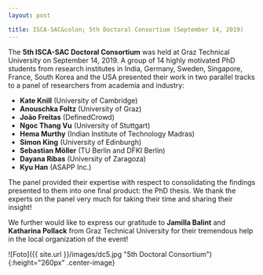 ```yaml
---
layout: post

title: ISCA-SAC&colon; 5th Doctoral Consortium (September 14, 2019)
---
```

The <strong>5th ISCA-SAC Doctoral Consortium</strong> was held at Graz Technical University on September 14, 2019.
A group of 14 highly motivated PhD students from research institutes in India, Germany, Sweden, Singapore, France, South Korea and the USA presented their work in two parallel tracks to a panel of researchers from academia and industry:
- <strong>Kate Knill</strong> (University of Cambridge)
- <strong>Anouschka Foltz</strong> (University of Graz)
- <strong>João Freitas</strong> (DefinedCrowd)
- <strong>Ngoc Thang Vu</strong> (University of Stuttgart)
- <strong>Hema Murthy</strong> (Indian Institute of Technology Madras)
- <strong>Simon King</strong> (University of Edinburgh)
- <strong>Sebastian Möller</strong> (TU Berlin and DFKI Berlin)
- <strong>Dayana Ribas</strong> (University of Zaragoza)
- <strong>Kyu Han</strong> (ASAPP Inc.)

The panel provided their expertise with respect to consolidating the findings presented to them into one final product: the PhD thesis.
We thank the experts on the panel very much for taking their time and sharing their insight!

We further would like to express our gratitude to <strong>Jamilla Balint</strong> and <strong>Katharina Pollack</strong> from Graz Technical University for their tremendous help in the local organization of the event!

![Foto]({{ site.url }}/images/dc5.jpg "5th Doctoral Consortium"){:height="260px" .center-image}

